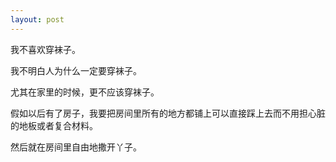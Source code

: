 ```yaml
---
layout: post
---
```

我不喜欢穿袜子。

我不明白人为什么一定要穿袜子。

尤其在家里的时候，更不应该穿袜子。

假如以后有了房子，我要把房间里所有的地方都铺上可以直接踩上去而不用担心脏的地板或者复合材料。

然后就在房间里自由地撒开丫子。